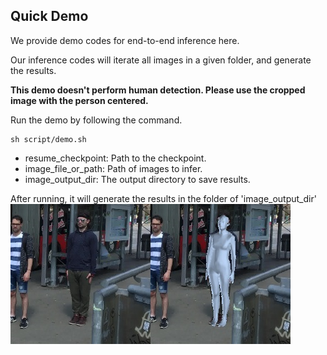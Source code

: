 ## Quick Demo

We provide demo codes for end-to-end inference here.

Our inference codes will iterate all images in a given folder, and generate the results.

**This demo doesn't perform human detection. Please use the cropped image with the person centered.** 



Run the demo by following the command. 

```
sh script/demo.sh
```

- resume_checkpoint: Path to the checkpoint. 
- image_file_or_path: Path of images to infer.
- image_output_dir: The output directory to save results.



After running, it will generate the results in the folder of 'image_output_dir' </br> ![0001](0001.jpg)
